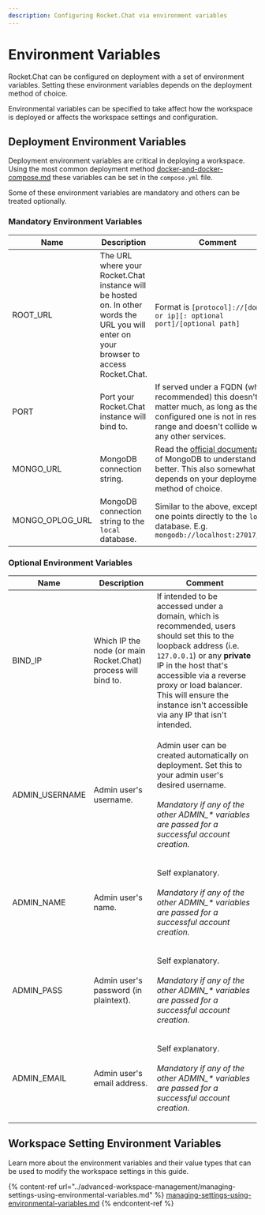 ```yaml
---
description: Configuring Rocket.Chat via environment variables
---
```


# Environment Variables

Rocket.Chat can be configured on deployment with a set of environment variables. Setting these environment variables depends on the deployment method of choice.

Environmental variables can be specified to take affect how the workspace is deployed or affects the workspace settings and configuration.

## Deployment Environment Variables

Deployment environment variables are critical in deploying a workspace. Using the most common deployment method [docker-and-docker-compose.md](../../deploy/prepare-for-your-deployment/docker-and-docker-compose.md "mention") these variables can be set in the `compose.yml` file.

Some of these environment variables are mandatory and others can be treated optionally.

### Mandatory Environment Variables

| Name              | Description                                                                                                                             | Comment                                                                                                                                                                                              |
| ----------------- | --------------------------------------------------------------------------------------------------------------------------------------- | ---------------------------------------------------------------------------------------------------------------------------------------------------------------------------------------------------- |
| ROOT\_URL         | The URL where your Rocket.Chat instance will be hosted on. In other words the URL you will enter on your browser to access Rocket.Chat. | Format is `[protocol]://[domain or ip][: optional port]/[optional path]`                                                                                                                             |
| PORT              | Port your Rocket.Chat instance will bind to.                                                                                            | If served under a FQDN (which is recommended) this doesn't matter much, as long as the configured one is not in reserved range and doesn't collide with any other services.                          |
| MONGO\_URL        | MongoDB connection string.                                                                                                              | Read the [official documentation](https://www.mongodb.com/docs/manual/reference/connection-string/) of MongoDB to understand better. This also somewhat depends on your deployment method of choice. |
| MONGO\_OPLOG\_URL | MongoDB connection string to the `local` database.                                                                                      | Similar to the above, except this one points directly to the `local` database. E.g. `mongodb://localhost:27017/local`                                                                                |

### Optional Environment Variables

| Name            | Description                                                   | Comment                                                                                                                                                                                                                                                                                                    |
| --------------- | ------------------------------------------------------------- | ---------------------------------------------------------------------------------------------------------------------------------------------------------------------------------------------------------------------------------------------------------------------------------------------------------- |
| BIND\_IP        | Which IP the node (or main Rocket.Chat) process will bind to. | If intended to be accessed under a domain, which is recommended, users should set this to the loopback address (i.e. `127.0.0.1`) or any **private** IP in the host that's accessible via a reverse proxy or load balancer. This will ensure the instance isn't accessible via any IP that isn't intended. |
| ADMIN\_USERNAME | Admin user's username.                                        | <p>Admin user can be created automatically on deployment. Set this to your admin user's desired username.<br><br><em>Mandatory if any of the other ADMIN_* variables are passed for a successful account creation.</em></p>                                                                                |
| ADMIN\_NAME     | Admin user's name.                                            | <p>Self explanatory.<br><br><em>Mandatory if any of the other ADMIN_* variables are passed for a successful account creation.</em></p>                                                                                                                                                                     |
| ADMIN\_PASS     | Admin user's password (in plaintext).                         | <p>Self explanatory.<br><br><em>Mandatory if any of the other ADMIN_* variables are passed for a successful account creation.</em></p>                                                                                                                                                                     |
| ADMIN\_EMAIL    | Admin user's email address.                                   | <p>Self explanatory.<br><br><em>Mandatory if any of the other ADMIN_* variables are passed for a successful account creation.</em></p>                                                                                                                                                                     |

## Workspace Setting Environment Variables

Learn more about the environment variables and their value types that can be used to modify the workspace settings in this guide.

{% content-ref url="../advanced-workspace-management/managing-settings-using-environmental-variables.md" %}
[managing-settings-using-environmental-variables.md](../advanced-workspace-management/managing-settings-using-environmental-variables.md)
{% endcontent-ref %}
